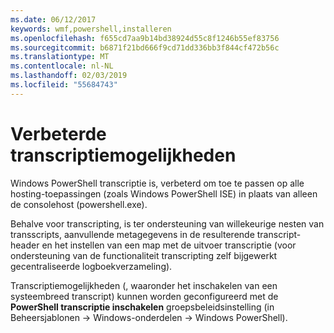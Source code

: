 ```yaml
---
ms.date: 06/12/2017
keywords: wmf,powershell,installeren
ms.openlocfilehash: f655cd7aa9b14bd38924d55c8f1246b55ef83756
ms.sourcegitcommit: b6871f21bd666f9cd71dd336bb3f844cf472b56c
ms.translationtype: MT
ms.contentlocale: nl-NL
ms.lasthandoff: 02/03/2019
ms.locfileid: "55684743"
---
```

# <a name="enhanced-transcription-options"></a>Verbeterde transcriptiemogelijkheden

Windows PowerShell transcriptie is, verbeterd om toe te passen op alle hosting-toepassingen (zoals Windows PowerShell ISE) in plaats van alleen de consolehost (powershell.exe).

Behalve voor transcripting, is ter ondersteuning van willekeurige nesten van transscripts, aanvullende metagegevens in de resulterende transcript-header en het instellen van een map met de uitvoer transcriptie (voor ondersteuning van de functionaliteit transcripting zelf bijgewerkt gecentraliseerde logboekverzameling).

Transcriptiemogelijkheden (, waaronder het inschakelen van een systeembreed transcript) kunnen worden geconfigureerd met de **PowerShell transcriptie inschakelen** groepsbeleidsinstelling (in Beheersjablonen -> Windows-onderdelen -> Windows PowerShell).
